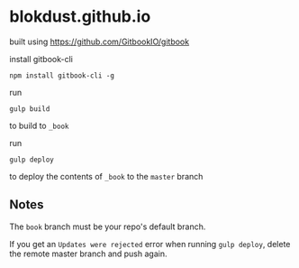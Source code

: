 # blokdust.github.io

built using https://github.com/GitbookIO/gitbook

install gitbook-cli

	npm install gitbook-cli -g
	
run 

	gulp build
	
to build to `_book`

run

	gulp deploy
	
to deploy the contents of `_book` to the `master` branch

## Notes

The `book` branch must be your repo's default  branch.

If you get an `Updates were rejected` error when running `gulp deploy`, delete the remote master branch and push again.